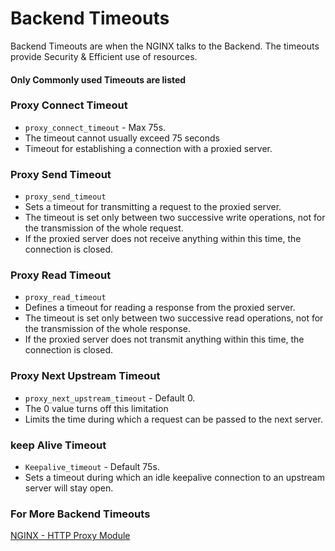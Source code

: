 # Backend Timeouts
Backend Timeouts are when the NGINX talks to the Backend. The timeouts provide Security & Efficient use of resources.

#### Only Commonly used Timeouts are listed

### Proxy Connect Timeout
- `proxy_connect_timeout` - Max 75s.
- The timeout cannot usually exceed 75 seconds
- Timeout for establishing a connection with a proxied server.

### Proxy Send Timeout
- `proxy_send_timeout`
- Sets a timeout for transmitting a request to the proxied server. 
- The timeout is set only between two successive write operations, not for the transmission of the whole request. 
- If the proxied server does not receive anything within this time, the connection is closed.

### Proxy Read Timeout
- `proxy_read_timeout`
- Defines a timeout for reading a response from the proxied server. 
- The timeout is set only between two successive read operations, not for the transmission of the whole response. 
- If the proxied server does not transmit anything within this time, the connection is closed.

### Proxy Next Upstream Timeout
- `proxy_next_upstream_timeout` - Default 0.
- The 0 value turns off this limitation
- Limits the time during which a request can be passed to the next server. 

### keep Alive Timeout
- `Keepalive_timeout` - Default 75s.
- Sets a timeout during which an idle keepalive connection to an upstream server will stay open.

### For More Backend Timeouts
[NGINX - HTTP Proxy Module](https://nginx.org/en/docs/http/ngx_http_proxy_module.html)
